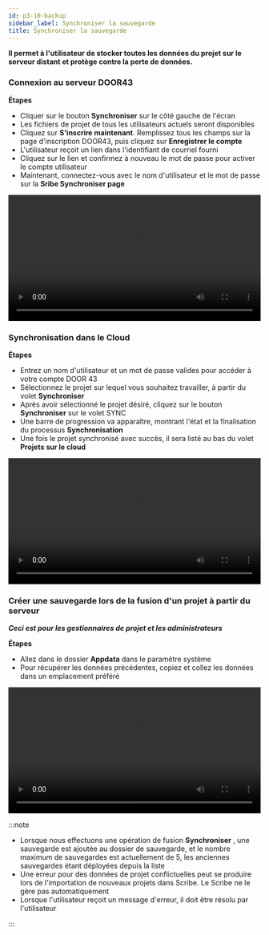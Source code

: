 ```yaml
---
id: p3-10-backup
sidebar_label: Synchroniser la sauvegarde
title: Synchroniser la sauvegarde
---
```

**Il permet à l'utilisateur de stocker toutes les données du projet sur le serveur distant et protège contre la perte de données.**

### Connexion au serveur DOOR43

**Étapes**

- Cliquer sur le bouton **Synchroniser** sur le côté gauche de l'écran
- Les fichiers de projet de tous les utilisateurs actuels seront disponibles
- Cliquez sur **S'inscrire maintenant**. Remplissez tous les champs sur la page d'inscription DOOR43, puis cliquez sur **Enregistrer le compte**
- L'utilisateur reçoit un lien dans l'identifiant de courriel fourni
- Cliquez sur le lien et confirmez à nouveau le mot de passe pour activer le compte utilisateur
- Maintenant, connectez-vous avec le nom d'utilisateur et le mot de passe sur la **Sribe Synchroniser page**

<video controls src="/0.5.5/en-Logintotheserver.mov" width="100%" type="video/mov"></video>

### Synchronisation dans le Cloud

**Étapes**

- Entrez un nom d'utilisateur et un mot de passe valides pour accéder à votre compte DOOR 43
- Sélectionnez le projet sur lequel vous souhaitez travailler, à partir du volet **Synchroniser**
- Après avoir sélectionné le projet désiré, cliquez sur le bouton **Synchroniser** sur le volet SYNC
- Une barre de progression va apparaître, montrant l'état et la finalisation du processus **Synchronisation**
- Une fois le projet synchronisé avec succès, il sera listé au bas du volet **Projets sur le cloud**

<video controls src="/0.5.5/en-cloudsync.mov" width="100%" type="video/mp4"></video>

### Créer une sauvegarde lors de la fusion d'un projet à partir du serveur

**<i>Ceci est pour les gestionnaires de projet et les administrateurs</i>**

**Étapes**

- Allez dans le dossier **Appdata** dans le paramètre système
- Pour récupérer les données précédentes, copiez et collez les données dans un emplacement préféré

<video controls src="/assets/backups.mov" width="100%" type="video/mov"></video>
<p> </p>





:::note

- Lorsque nous effectuons une opération de fusion **Synchroniser** , une sauvegarde est ajoutée au dossier de sauvegarde, et le nombre maximum de sauvegardes est actuellement de 5, les anciennes sauvegardes étant déployées depuis la liste
- Une erreur pour des données de projet conflictuelles peut se produire lors de l'importation de nouveaux projets dans Scribe. Le Scribe ne le gère pas automatiquement
- Lorsque l'utilisateur reçoit un message d'erreur, il doit être résolu par l'utilisateur

:::
